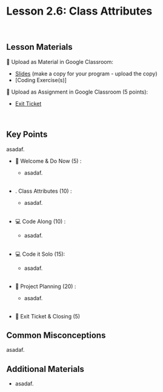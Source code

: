 # Lesson 2.6: Class Attributes

<br>

## Lesson Materials

📖 Upload as Material in Google Classroom:
- [Slides](https://docs.google.com/presentation/d/199pOWeWNW_t0tJDaBauQSb-8MF1vCy0PApB8XlRhLXs/edit?usp=sharing) (make a copy for your program - upload the copy)
- [Coding Exercise(s)]

📝 Upload as Assignment in Google Classroom (5 points):
- [Exit Ticket](https://forms.gle/wBjdvGZNWKG5JL2u8)

<br>

## Key Points
asadaf.


- 👋 Welcome & Do Now (5) : 
    -  asadaf. <br><br>

- . Class Attributes (10) : 
    - asadaf.<br><br>

- 💻 Code Along (10) :
    - asadaf.<br><br>

- 💻 Code it Solo  (15): 
    - asadaf. <br><br>

- 📝 Project Planning (20) : 
    - asadaf. <br><br>

- 👋 Exit Ticket & Closing (5)


## Common Misconceptions
asadaf.


## Additional Materials
- asadaf.
